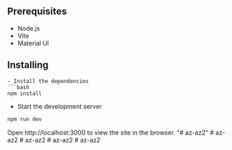
## Prerequisites
- Node.js
- Vite
- Material UI
## Installing
```
- Install the dependencies
```bash
npm install
```
- Start the development server
```bash
npm run dev
```
Open http://localhost:3000 to view the site in the browser.
"# az-az2" 
#   a z - a z 2  
 #   a z - a z 2  
 #   a z - a z 2  
 #   a z - a z 2  
 